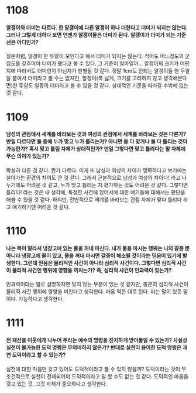 # 1108

#### 알갱이와 더미는 다르다. 한 알갱이에 다른 알갱이 하나 더한다고 더미가 되지는 않는다. 그러나 그렇게 더하다 보면 언젠가 알갱이들은 더미가 된다. 알갱이가 더미가 되는 기준선은 어디인가?

질문처럼, 알갱이 한 두알이 모인다고 해서 더미가 되지는 않는다. 적어도 어느정도의 군집도를 갖추어야 더미가 됐다고 볼 수 있다. 그 기준이 얼마일까... 알갱이의 크기가 어떤지에 따라서도 더미인지 아닌지가 판별될 것 같다. 정말 1cm도 안되는 알갱이들 한 두알을 붙여서 더미라고 볼 수는 없지만, 알갱이(폭 넓게, 크기를 고려하지 않고 생각해본다면)한 두알도 일종의 더미라고 볼 수 있을 것 같다. 상대적인 기준을 따라갈 수밖에 없는 것 같다.

# 1109

#### 남성의 관점에서 세계를 바라보는 것과 여성의 관점에서 세계를 바라보는 것은 다른가? 만일 다르다면 둘 중에 누가 맞고 누가 틀리는가? 아니면 둘 다 맞거나 둘 다 틀리는 것이 가능한가? 혹시 맞고 틀림 자체가 상대적인가? 만일 그렇다면 맞고 틀리다는 말 자체에 무슨 의미가 있는가?

확실히 다른 것 같다. 뭔가 다르다. 이게 또 남성과 여성의 차이가 명확하다고 보기에는 살아가는 환경의 차이도 큰 것 같다. 그래서 근본적으로 남성과 여성의 차이다! 라고 나누기에도 어려운 것 같고, 누가 맞고 틀리는 지 평가하는 것도 어려운 것 같다. 그렇다면 틀리다! 라는 것은 내 생각에, 특정한 사건에 있어서에 대한 얘기들에 대해서는 판단을 해볼 수 있을 것 같다. 하지만, 전반적으로 세계를 바라보는 관점 자체가 맞다 틀리다 라고 얘기하기엔 어려운 것 같다.

# 1110

#### 나는 목이 말라서 냉장고에 있는 물을 꺼내 마신다. 내가 물을 마시는 행위는 나의 갈증 뿐 아니라 냉장고에 물이 있고, 물을 꺼내 마시면 갈증이 해소될 것이라는 믿음이 있기에 발생한다. 그런데 믿음은 물리적인 사건이 아니라 심리적 사건이다. 그렇다면 심리적 사건이 물리적 사건인 행위에 영향을 끼치는가? 즉, 심리적 사건이 인과력이 있는가?

인과력이라는 말로 설명하자면 맞지 않는 부분이 있는 것 같지만, 충분히 심리적 사건이 물리적 사건 행위에 영향을 미친다고 생각한다. 마음 먹은 대로 된다. 라는 말이 있듯 말이다. 가능하다고 생각한다.

# 1111

#### 전 재산을 이웃에게 나누어 주라는 예수의 명령을 진지하게 받아들일 수 있는가? 사실상 실천이 불가능한 도덕 명령은 무의미하지 않은가? 반대로 실천이 용이한 도덕 명령은 과연 도덕이라고 할 수 있는가?

실천에 대한 마음만 갖고 있어도 도덕적이라고 볼 수 있지 않을까? 도덕이라는 것이 무조건적으로 실천이 전제되어야 도덕적이라고 말 할 수도 없는 것 같다. 도덕적인 마음을 갖고 있는 것, 그것 자체가 중요하다고 생각한다.

